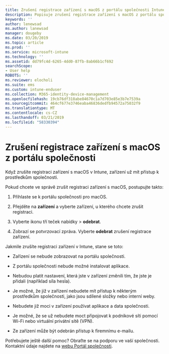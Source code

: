 ```yaml
---
title: Zrušení registrace zařízení s macOS z portálu společnosti Intune | Dokumentace Microsoftu
description: Popisuje zrušení registrace zařízení s macOS z portálu společnosti
keywords: ''
author: lenewsad
ms.author: lanewsad
manager: dougeby
ms.date: 03/20/2019
ms.topic: article
ms.prod: ''
ms.service: microsoft-intune
ms.technology: ''
ms.assetid: dd79fc4d-6265-4dd0-87fb-8ab66b1cf692
searchScope:
- User help
ROBOTS: ''
ms.reviewer: elocholi
ms.suite: ems
ms.custom: intune-enduser
ms.collection: M365-identity-device-management
ms.openlocfilehash: 19cb76df318abe84670c1a7d703e85e3b7e7539a
ms.sourcegitcommit: 464cf677e3746eaba46836dedfb94572a75032f9
ms.translationtype: MT
ms.contentlocale: cs-CZ
ms.lasthandoff: 03/21/2019
ms.locfileid: "58330394"
---
```

# <a name="unenroll-your-macos-device-from-company-portal"></a>Zrušení registrace zařízení s macOS z portálu společnosti

Když zrušíte registraci zařízení s macOS v Intune, zařízení už mít přístup k prostředkům společnosti.

Pokud chcete ve správě zrušit registraci zařízení s macOS, postupujte takto:

1.  Přihlaste se k portálu společnosti pro macOS.
2.  Přejděte na **zařízení** a vyberte zařízení, u kterého chcete zrušit registraci.

3.  Vyberte ikonu tří teček nabídky > **odebrat**.
4.  Zobrazí se potvrzovací zpráva. Vyberte **odebrat** zrušení registrace zařízení. 

Jakmile zrušíte registraci zařízení v Intune, stane se toto:

-   Zařízení se nebude zobrazovat na portálu společnosti.

-   Z portálu společnosti nebude možné instalovat aplikace.

-   Nebudou platit nastavení, která jste v zařízení změnili tím, že jste je přidali (například síla hesla).

-   Je možné, že již v zařízení nebudete mít přístup k některým prostředkům společnosti, jako jsou sdílené složky nebo interní weby.

-   Nebudete již moci v zařízení používat aplikace a data společnosti.

-   Je možné, že se už nebudete moct připojovat k podnikové síti pomocí Wi-Fi nebo virtuální privátní sítě (VPN).

-   Ze zařízení může být odebrán přístup k firemnímu e-mailu.

Potřebujete ještě další pomoc? Obraťte se na podporu ve vaší společnosti. Kontaktní údaje najdete na [webu Portál společnosti](https://go.microsoft.com/fwlink/?linkid=2010980).
